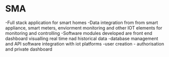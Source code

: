 # SMA
-Full stack application for smart homes
-Data integration from from smart appliance, smart meters, enviorment monitoring and other IOT elements for monitoring and controlling
-Software modules developed are front end dashboard visualling real time nad historical data
-database management and API software integration with iot platforms
-user creation - authorisation and private dashboard
